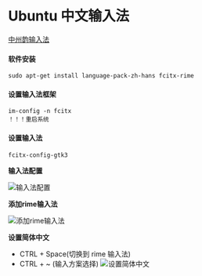 # Ubuntu 中文输入法
[中州韵输入法](http://rime.im/)

#### 软件安装

	sudo apt-get install language-pack-zh-hans fcitx-rime
	
#### 设置输入法框架

	im-config -n fcitx
	！！！重启系统
	
#### 设置输入法

	fcitx-config-gtk3


**输入法配置**

![输入法配置](http://odyag87a4.bkt.clouddn.com/images/fcitx/fcitx-config-gtk3_01.png)

**添加rime输入法**

![添加rime输入法](http://odyag87a4.bkt.clouddn.com/images/fcitx/fcitx-config-gtk3_02.png)

**设置简体中文**

* CTRL + Space(切换到 rime 输入法)
* CTRL + ~ (输入方案选择)
![设置简体中文](http://odyag87a4.bkt.clouddn.com/images/fcitx/fcitx-config-gtk3_03.png)